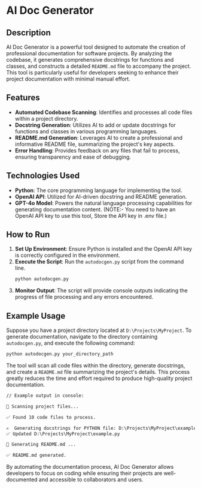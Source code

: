 # AI Doc Generator

## Description
AI Doc Generator is a powerful tool designed to automate the creation of professional documentation for software projects. By analyzing the codebase, it generates comprehensive docstrings for functions and classes, and constructs a detailed `README.md` file to accompany the project. This tool is particularly useful for developers seeking to enhance their project documentation with minimal manual effort.

## Features
- **Automated Codebase Scanning**: Identifies and processes all code files within a project directory.
- **Docstring Generation**: Utilizes AI to add or update docstrings for functions and classes in various programming languages.
- **README.md Generation**: Leverages AI to create a professional and informative README file, summarizing the project's key aspects.
- **Error Handling**: Provides feedback on any files that fail to process, ensuring transparency and ease of debugging.

## Technologies Used
- **Python**: The core programming language for implementing the tool.
- **OpenAI API**: Utilized for AI-driven docstring and README generation.
- **GPT-4o Model**: Powers the natural language processing capabilities for generating documentation content.
(NOTE:- You need to have an OpenAI API key to use this tool, Store the API key in .env file.)

## How to Run
1. **Set Up Environment**: Ensure Python is installed and the OpenAI API key is correctly configured in the environment.
2. **Execute the Script**: Run the `autodocgen.py` script from the command line.
   ```sh
   python autodocgen.py
   ```
3. **Monitor Output**: The script will provide console outputs indicating the progress of file processing and any errors encountered.

## Example Usage
Suppose you have a project directory located at `D:\Projects\MyProject`. To generate documentation, navigate to the directory containing `autodocgen.py`, and execute the following command:

```sh
python autodocgen.py your_directory_path
```

The tool will scan all code files within the directory, generate docstrings, and create a `README.md` file summarizing the project's details. This process greatly reduces the time and effort required to produce high-quality project documentation.

```markdown
// Example output in console:

🔎 Scanning project files...

✅ Found 10 code files to process.

✍️  Generating docstrings for PYTHON file: D:\Projects\MyProject\example.py
✅ Updated D:\Projects\MyProject\example.py

📄 Generating README.md ...

✅ README.md generated.
```

By automating the documentation process, AI Doc Generator allows developers to focus on coding while ensuring their projects are well-documented and accessible to collaborators and users.